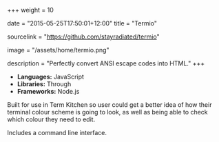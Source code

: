 +++
weight = 10

date = "2015-05-25T17:50:01+12:00"
title = "Termio"

sourcelink = "https://github.com/stayradiated/termio"

image = "/assets/home/termio.png"

description = "Perfectly convert ANSI escape codes into HTML."
+++

- **Languages:** JavaScript
- **Libraries:** Through
- **Frameworks:** Node.js


Built for use in Term Kitchen so user could get a better idea of how their
terminal colour scheme is going to look, as well as being able to check which
colour they need to edit.

Includes a command line interface.
